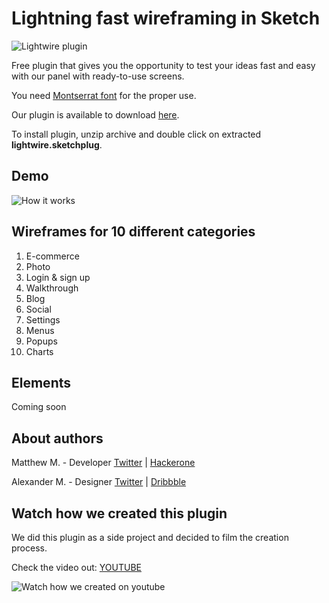 # Lightning fast wireframing in Sketch
![Lightwire plugin](http://lightwireplugin.com/lw.png)

Free plugin that gives you the opportunity to test your ideas fast and easy with our panel with ready-to-use screens.

You need [Montserrat font](https://fonts.google.com/specimen/Montserrat) for the proper use.

Our plugin is available to download [here](https://github.com/alex-matt/sketch-lightwire-plugin/releases/download/v1.0.0/lightwire.sketchplugin.zip).

To install plugin, unzip archive and double click on extracted **lightwire.sketchplug**.

## Demo
![How it works](http://lightwireplugin.com/lightwire-how-it-works.gif)

## Wireframes for 10 different categories
1. E-commerce
2. Photo
3. Login & sign up
4. Walkthrough
5. Blog
6. Social
7. Settings
8. Menus
9. Popups
10. Charts

## Elements
Coming soon

## About authors 
Matthew M. - Developer [Twitter](https://twitter.com/killr0x33d) | [Hackerone](https://hackerone.com/killr0x33d)

Alexander M. - Designer [Twitter](https://twitter.com/alxquare) | [Dribbble](https://dribbble.com/Alxquare)

## Watch how we created this plugin
We did this plugin as a side project and decided to film the creation process.

Check the video out: 
[YOUTUBE](https://www.youtube.com/watch?v=1MlwVMMWrTY)

![Watch how we created on youtube](http://lightwireplugin.com/lw2.png)
